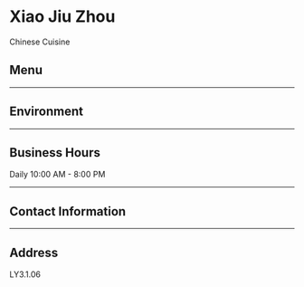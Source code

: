# Xiao Jiu Zhou

Chinese Cuisine

## Menu

---

## Environment

---

## Business Hours

Daily 10:00 AM - 8:00 PM

---

## Contact Information

---

## Address

LY3.1.06

